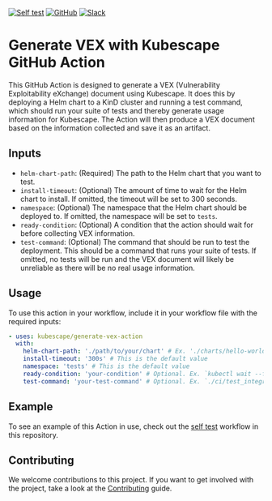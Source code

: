 [![Self test](https://github.com/kubescape/generate-vex-action/actions/workflows/self-test.yml/badge.svg)](https://github.com/kubescape/generate-vex-action/actions/workflows/self-test.yml)
[![GitHub](https://img.shields.io/github/license/kubescape/generate-vex-action)](https://github.com/kubescape/generate-vex-action/blob/main/LICENSE)
[![Slack](https://img.shields.io/badge/slack-kubescape-blueviolet?logo=slack)](https://cloud-native.slack.com/archives/C04EY3ZF9GE)

# Generate VEX with Kubescape GitHub Action

This GitHub Action is designed to generate a VEX (Vulnerability Exploitability
eXchange) document using Kubescape. It does this by deploying a Helm chart to a
KinD cluster and running a test command, which should run your suite of tests
and thereby generate usage information for Kubescape. The Action will then
produce a VEX document based on the information collected and save it as an
artifact.

## Inputs

- `helm-chart-path`: (Required) The path to the Helm chart that you want to
  test.
- `install-timeout`: (Optional) The amount of time to wait for the Helm chart
  to install. If omitted, the timeout will be set to 300 seconds.
- `namespace`: (Optional) The namespace that the Helm chart should be deployed
  to. If omitted, the namespace will be set to `tests`.
- `ready-condition`: (Optional) A condition that the action should wait for
  before collecting VEX information.
- `test-command`: (Optional) The command that should be run to test the
  deployment. This should be a command that runs your suite of tests. If
  omitted, no tests will be run and the VEX document will likely be unreliable
  as there will be no real usage information.

## Usage

To use this action in your workflow, include it in your workflow file with the required inputs:

```yaml
- uses: kubescape/generate-vex-action
  with:
    helm-chart-path: './path/to/your/chart' # Ex. './charts/hello-world'
    install-timeout: '300s' # This is the default value
    namespace: 'tests' # This is the default value
    ready-condition: 'your-condition' # Optional. Ex. `kubectl wait --for=condition=ready pod -l app.kubernetes.io/name=hello-world --timeout=300s -n tests`
    test-command: 'your-test-command' # Optional. Ex. `./ci/test_integration.sh`
```

## Example

To see an example of this Action in use, check out the [self test](./.github/workflows/self-test.yml) workflow in this repository.

## Contributing

We welcome contributions to this project. If you want to get involved with the project, take a look at the [Contributing](./CONTRIBUTING.md) guide.
